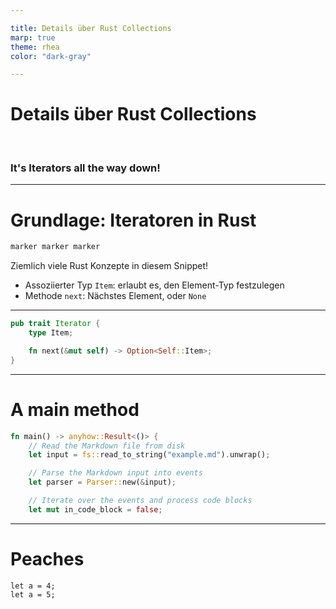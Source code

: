 ```yaml
---

title: Details über Rust Collections
marp: true
theme: rhea
color: "dark-gray"

---
```


<!-- 
footer: "Details über Rust Collections"
 -->
<!--
paginate: true
 -->
<!-- 
_footer: ''
_paginate: false
 -->
<!-- _class: lead -->

# Details über Rust Collections

<br>

### It's Iterators all the way down!

---

# Grundlage: Iteratoren in Rust

````rust no_run, marker:test1
marker marker marker
````

Ziemlich viele Rust Konzepte in diesem Snippet!

* Assoziierter Typ `Item`: erlaubt es, den Element-Typ festzulegen
* Methode `next`: Nächstes Element, oder `None`

---

````rust
pub trait Iterator {
    type Item;

    fn next(&mut self) -> Option<Self::Item>;
}
````

---

# A main method

````rust marker:main
fn main() -> anyhow::Result<()> {
    // Read the Markdown file from disk
    let input = fs::read_to_string("example.md").unwrap();

    // Parse the Markdown input into events
    let parser = Parser::new(&input);

    // Iterate over the events and process code blocks
    let mut in_code_block = false;
````

---

# Peaches

````marker:peaches
let a = 4;
let a = 5;
````